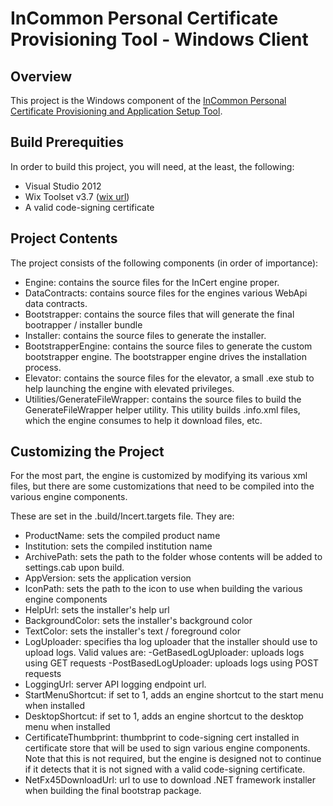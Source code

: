 InCommon Personal Certificate Provisioning Tool - Windows Client
================================================================

Overview
--------
This project is the Windows component of the [InCommon Personal Certificate Provisioning and Application Setup Tool](https://spaces.internet2.edu/x/f66KAQ).

Build Prerequities
---
In order to build this project, you will need, at the least, the following:

- Visual Studio 2012
- Wix Toolset v3.7 ([wix url](http://wix.codeplex.com/releases/view/99514 "WiX Toolset download"))
- A valid code-signing certificate

Project Contents
---
The project consists of the following components (in order of importance):

- Engine: contains the source files for the InCert engine proper.
- DataContracts: contains source files for the engines various WebApi data contracts.
- Bootstrapper: contains the source files that will generate the final bootrapper / installer bundle
- Installer: contains the source files to generate the installer.
- BootstrapperEngine: contains the source files to generate the custom bootstrapper engine.  The bootstrapper engine drives the installation process.
- Elevator: contains the source files for the elevator, a small .exe stub to help launching the engine with elevated privileges.
- Utilities/GenerateFileWrapper: contains the source files to build the GenerateFileWrapper helper utility.  This utility builds .info.xml files, which the engine consumes to help it download files, etc.

Customizing the Project
---
For the most part, the engine is customized by modifying its various xml files, but there are some customizations that need to be compiled into the various engine components.

These are set in the .build/Incert.targets file.  They are:

- ProductName: sets the compiled product name
- Institution: sets the compiled institution name
- ArchivePath: sets the path to the folder whose contents will be added to settings.cab upon build.
- AppVersion: sets the application version
- IconPath: sets the path to the icon to use when building the various engine components
- HelpUrl: sets the installer's help url
- BackgroundColor: sets the installer's background color
- TextColor: sets the installer's text / foreground color
- LogUploader: specifies tha log uploader that the installer should use to upload logs.  Valid values are:
 -GetBasedLogUploader: uploads logs using GET requests
 -PostBasedLogUploader: uploads logs using POST requests
- LoggingUrl: server API logging endpoint url.
- StartMenuShortcut: if set to 1, adds an engine shortcut to the start menu when installed
- DesktopShortcut: if set to 1, adds an engine shortcut to the desktop menu when installed
- CertificateThumbprint: thumbprint to code-signing cert installed in certificate store that will be used to sign various engine components. Note that this is not required, but the engine is designed not to continue if it detects that it is not signed with a valid code-signing certificate.
- NetFx45DownloadUrl: url to use to download .NET framework installer when building the final bootstrap package.

